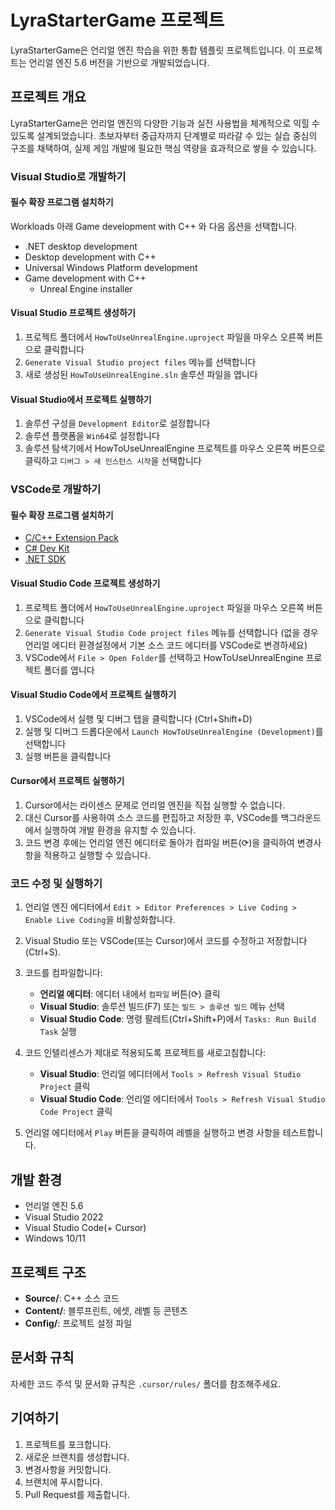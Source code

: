 # LyraStarterGame 프로젝트

LyraStarterGame은 언리얼 엔진 학습을 위한 통합 템플릿 프로젝트입니다. 이 프로젝트는 언리얼 엔진 5.6 버전을 기반으로 개발되었습니다.

## 프로젝트 개요

LyraStarterGame은 언리얼 엔진의 다양한 기능과 실전 사용법을 체계적으로 익힐 수 있도록 설계되었습니다. 초보자부터 중급자까지 단계별로 따라갈 수 있는 실습 중심의 구조를 채택하여, 실제 게임 개발에 필요한 핵심 역량을 효과적으로 쌓을 수 있습니다.

### Visual Studio로 개발하기

#### 필수 확장 프로그램 설치하기

Workloads 아래 Game development with C++ 와 다음 옵션을 선택합니다.

- .NET desktop development
- Desktop development with C++
- Universal Windows Platform development
- Game development with C++
  - Unreal Engine installer

#### Visual Studio 프로젝트 생성하기

1. 프로젝트 폴더에서 `HowToUseUnrealEngine.uproject` 파일을 마우스 오른쪽 버튼으로 클릭합니다
2. `Generate Visual Studio project files` 메뉴를 선택합니다
3. 새로 생성된 `HowToUseUnrealEngine.sln` 솔루션 파일을 엽니다

#### Visual Studio에서 프로젝트 실행하기

1. 솔루션 구성을 `Development Editor`로 설정합니다
2. 솔루션 플랫폼을 `Win64`로 설정합니다
3. 솔루션 탐색기에서 HowToUseUnrealEngine 프로젝트를 마우스 오른쪽 버튼으로 클릭하고 `디버그 > 새 인스턴스 시작`을 선택합니다

### VSCode로 개발하기

#### 필수 확장 프로그램 설치하기

- [C/C++ Extension Pack](https://marketplace.visualstudio.com/items?itemName=ms-vscode.cpptools-extension-pack)
- [C# Dev Kit](https://marketplace.visualstudio.com/items?itemName=ms-dotnettools.csdevkit)
- [.NET SDK](https://dotnet.microsoft.com/ko-kr/download)

#### Visual Studio Code 프로젝트 생성하기

1. 프로젝트 폴더에서 `HowToUseUnrealEngine.uproject` 파일을 마우스 오른쪽 버튼으로 클릭합니다
2. `Generate Visual Studio Code project files` 메뉴를 선택합니다 (없을 경우 언리얼 에디터 환경설정에서 기본 소스 코드 에디터를 VSCode로 변경하세요)
3. VSCode에서 `File > Open Folder`를 선택하고 HowToUseUnrealEngine 프로젝트 폴더를 엽니다

#### Visual Studio Code에서 프로젝트 실행하기

1. VSCode에서 실행 및 디버그 탭을 클릭합니다 (Ctrl+Shift+D)
2. 실행 및 디버그 드롭다운에서 `Launch HowToUseUnrealEngine (Development)`를 선택합니다
3. 실행 버튼을 클릭합니다

#### Cursor에서 프로젝트 실행하기

1. Cursor에서는 라이센스 문제로 언리얼 엔진을 직접 실행할 수 없습니다.
2. 대신 Cursor를 사용하여 소스 코드를 편집하고 저장한 후, VSCode를 백그라운드에서 실행하여 개발 환경을 유지할 수 있습니다.
3. 코드 변경 후에는 언리얼 엔진 에디터로 돌아가 컴파일 버튼(⟳)을 클릭하여 변경사항을 적용하고 실행할 수 있습니다.

### 코드 수정 및 실행하기

1. 언리얼 엔진 에디터에서 `Edit > Editor Preferences > Live Coding > Enable Live Coding`을 비활성화합니다.
2. Visual Studio 또는 VSCode(또는 Cursor)에서 코드를 수정하고 저장합니다 (Ctrl+S).
3. 코드를 컴파일합니다:

   - **언리얼 에디터**: 에디터 내에서 `컴파일` 버튼(⟳) 클릭
   - **Visual Studio**: 솔루션 빌드(F7) 또는 `빌드 > 솔루션 빌드` 메뉴 선택
   - **Visual Studio Code**: 명령 팔레트(Ctrl+Shift+P)에서 `Tasks: Run Build Task` 실행

4. 코드 인텔리센스가 제대로 적용되도록 프로젝트를 새로고침합니다:

   - **Visual Studio**: 언리얼 에디터에서 `Tools > Refresh Visual Studio Project` 클릭
   - **Visual Studio Code**: 언리얼 에디터에서 `Tools > Refresh Visual Studio Code Project` 클릭

5. 언리얼 에디터에서 `Play` 버튼을 클릭하여 레벨을 실행하고 변경 사항을 테스트합니다.

## 개발 환경

- 언리얼 엔진 5.6
- Visual Studio 2022
- Visual Studio Code(+ Cursor)
- Windows 10/11

## 프로젝트 구조

- **Source/**: C++ 소스 코드
- **Content/**: 블루프린트, 에셋, 레벨 등 콘텐츠
- **Config/**: 프로젝트 설정 파일

## 문서화 규칙

자세한 코드 주석 및 문서화 규칙은 `.cursor/rules/` 폴더를 참조해주세요.

## 기여하기

1. 프로젝트를 포크합니다.
2. 새로운 브랜치를 생성합니다.
3. 변경사항을 커밋합니다.
4. 브랜치에 푸시합니다.
5. Pull Request를 제출합니다.
